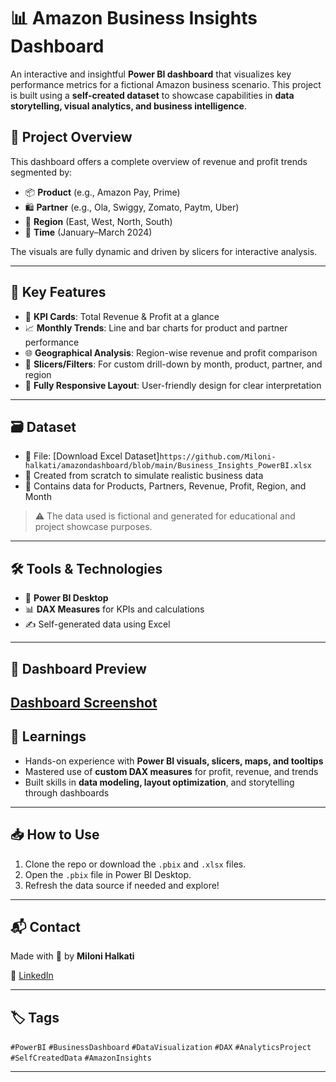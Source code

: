 # 📊 Amazon Business Insights Dashboard

An interactive and insightful **Power BI dashboard** that visualizes key performance metrics for a fictional Amazon business scenario. This project is built using a **self-created dataset** to showcase capabilities in **data storytelling, visual analytics, and business intelligence**.

## 🚀 Project Overview

This dashboard offers a complete overview of revenue and profit trends segmented by:

- 📦 **Product** (e.g., Amazon Pay, Prime)  
- 🛍️ **Partner** (e.g., Ola, Swiggy, Zomato, Paytm, Uber)  
- 📍 **Region** (East, West, North, South)  
- 📆 **Time** (January–March 2024)

The visuals are fully dynamic and driven by slicers for interactive analysis.

---

## 📌 Key Features

- 🧮 **KPI Cards**: Total Revenue & Profit at a glance  
- 📈 **Monthly Trends**: Line and bar charts for product and partner performance  
- 🌐 **Geographical Analysis**: Region-wise revenue and profit comparison  
- 🧭 **Slicers/Filters**: For custom drill-down by month, product, partner, and region  
- 📌 **Fully Responsive Layout**: User-friendly design for clear interpretation

---

## 🗃️ Dataset

- 📁 File: [Download Excel Dataset]`https://github.com/Miloni-halkati/amazondashboard/blob/main/Business_Insights_PowerBI.xlsx`  
- 📌 Created from scratch to simulate realistic business data  
- 🧾 Contains data for Products, Partners, Revenue, Profit, Region, and Month

> ⚠️ The data used is fictional and generated for educational and project showcase purposes.

---

## 🛠️ Tools & Technologies

- 🔷 **Power BI Desktop**  
- 📊 **DAX Measures** for KPIs and calculations  
- ✍️ Self-generated data using Excel

---

## 📸 Dashboard Preview

[Dashboard Screenshot](https://github.com/Miloni-halkati/amazondashboard/blob/main/Screenshot%202025-04-13%20145113.png)
---

## 🧠 Learnings

- Hands-on experience with **Power BI visuals, slicers, maps, and tooltips**  
- Mastered use of **custom DAX measures** for profit, revenue, and trends  
- Built skills in **data modeling, layout optimization**, and storytelling through dashboards

---

## 📥 How to Use

1. Clone the repo or download the `.pbix` and `.xlsx` files.
2. Open the `.pbix` file in Power BI Desktop.
3. Refresh the data source if needed and explore!

---

## 📬 Contact

Made with 💙 by **Miloni Halkati**  

🔗 [LinkedIn](https://www.linkedin.com/in/miloni-halkati-64ba1a262) 

---

## 🏷️ Tags

`#PowerBI` `#BusinessDashboard` `#DataVisualization` `#DAX` `#AnalyticsProject` `#SelfCreatedData` `#AmazonInsights`

---
